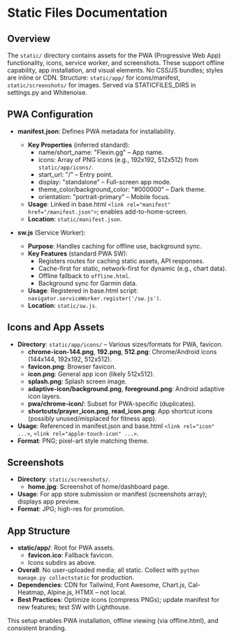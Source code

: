# Static Files Documentation

## Overview
The `static/` directory contains assets for the PWA (Progressive Web App) functionality, icons, service worker, and screenshots. These support offline capability, app installation, and visual elements. No CSS/JS bundles; styles are inline or CDN. Structure: `static/app/` for icons/manifest, `static/screenshots/` for images. Served via STATICFILES_DIRS in settings.py and Whitenoise.

## PWA Configuration
- **manifest.json**: Defines PWA metadata for installability.
  - **Key Properties** (inferred standard):
    - name/short_name: "Flexin.gg" – App name.
    - icons: Array of PNG icons (e.g., 192x192, 512x512) from `static/app/icons/`.
    - start_url: "/" – Entry point.
    - display: "standalone" – Full-screen app mode.
    - theme_color/background_color: "#000000" – Dark theme.
    - orientation: "portrait-primary" – Mobile focus.
  - **Usage**: Linked in base.html `<link rel="manifest" href="/manifest.json">`; enables add-to-home-screen.
  - **Location**: `static/manifest.json`.

- **sw.js** (Service Worker):
  - **Purpose**: Handles caching for offline use, background sync.
  - **Key Features** (standard PWA SW):
    - Registers routes for caching static assets, API responses.
    - Cache-first for static, network-first for dynamic (e.g., chart data).
    - Offline fallback to `offline.html`.
    - Background sync for Garmin data.
  - **Usage**: Registered in base.html script: `navigator.serviceWorker.register('/sw.js')`.
  - **Location**: `static/sw.js`.

## Icons and App Assets
- **Directory**: `static/app/icons/` – Various sizes/formats for PWA, favicon.
  - **chrome-icon-144.png**, **192.png**, **512.png**: Chrome/Android icons (144x144, 192x192, 512x512).
  - **favicon.png**: Browser favicon.
  - **icon.png**: General app icon (likely 512x512).
  - **splash.png**: Splash screen image.
  - **adaptive-icon/background.png**, **foreground.png**: Android adaptive icon layers.
  - **pwa/chrome-icon/**: Subset for PWA-specific (duplicates).
  - **shortcuts/prayer_icon.png**, **read_icon.png**: App shortcut icons (possibly unused/misplaced for fitness app).
- **Usage**: Referenced in manifest.json and base.html `<link rel="icon" ...>`, `<link rel="apple-touch-icon" ...>`.
- **Format**: PNG; pixel-art style matching theme.

## Screenshots
- **Directory**: `static/screenshots/`.
  - **home.jpg**: Screenshot of home/dashboard page.
- **Usage**: For app store submission or manifest (screenshots array); displays app preview.
- **Format**: JPG; high-res for promotion.

## App Structure
- **static/app/**: Root for PWA assets.
  - **favicon.ico**: Fallback favicon.
  - Icons subdirs as above.
- **Overall**: No user-uploaded media; all static. Collect with `python manage.py collectstatic` for production.
- **Dependencies**: CDN for Tailwind, Font Awesome, Chart.js, Cal-Heatmap, Alpine.js, HTMX – not local.
- **Best Practices**: Optimize icons (compress PNGs); update manifest for new features; test SW with Lighthouse.

This setup enables PWA installation, offline viewing (via offline.html), and consistent branding.